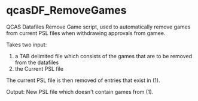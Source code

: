 # qcasDF_RemoveGames
QCAS Datafiles Remove Game script, used to automatically remove games from current PSL files when withdrawing approvals from gamee. 

Takes two input:
1. a TAB delimited file which consists of the games that are to be removed from the datafiles
2. the Current PSL file

The current PSL file is then removed of entries that exist in (1). 

Output: New PSL file which doesn't contain games from (1). 
